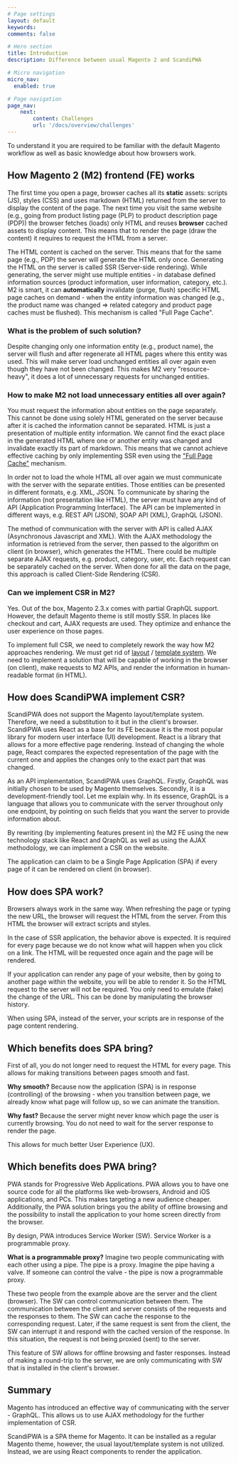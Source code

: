 ```yaml
---
# Page settings
layout: default
keywords:
comments: false

# Hero section
title: Introduction
description: Difference between usual Magento 2 and ScandiPWA

# Micro navigation
micro_nav:
  enabled: true

# Page navigation
page_nav:
    next:
        content: Challenges
        url: '/docs/overview/challenges'
---
```


<!-- 
ScandiPWA is based on React and utilizes GraphQL API of Magento 2.3. The problem which our solution solves and the motivation behind the chosen technology stack can be found in the [introduction to ScandiPWA Technology Stack](/docs/overview/introduction/).

Implementing the SPA is challenging. There are multiple limitations which must be addressed when going for CSR. Find out more about [SPA application challenges](/docs/overview/challenges/).

Our solution is not the only one providing the SPA experience in the Magento ecosystem. To understand the main differences between the existing solutions, refer to [How we are different?](/docs/overview/existing-solutions/) section of the documentation. -->


To understand it you are required to be familiar with the default Magento workflow as well as basic knowledge about how browsers work.

## How Magento 2 (M2) frontend (FE) works

The first time you open a page, browser caches all its **static** assets: scripts (JS), styles (CSS) and uses markdown (HTML) returned from the server to display the content of the page. The next time you visit the same website (e.g., going from product listing page (PLP) to product description page (PDP)) the browser fetches (loads) only HTML and reuses **browser** cached assets to display content. This means that to render the page (draw the content) it requires to request the HTML from a server.

The HTML content is cached on the server. This means that for the same page (e.g., PDP) the server will generate the HTML only once. Generating the HTML on the server is called SSR (Server-side rendering). While generating, the server might use multiple entities - in database defined information sources (product information, user information, category, etc.). M2 is smart, it can **automatically** invalidate (purge, flush) specific HTML page caches on demand - when the entity information was changed (e.g., the product name was changed => related category and product page caches must be flushed). This mechanism is called "Full Page Cache".

### What is the problem of such solution?

Despite changing only one information entity (e.g., product name), the server will flush and after regenerate all HTML pages where this entity was used. This will make server load unchanged entities all over again even though they have not been changed. This makes M2 very "resource-heavy", it does a lot of unnecessary requests for unchanged entities.

### How to make M2 not load unnecessary entities all over again?

You must request the information about entities on the page separately. This cannot be done using solely HTML generated on the server because after it is cached the information cannot be separated. HTML is just a presentation of multiple entity information. We cannot find the exact place in the generated HTML where one or another entity was changed and invalidate exactly its part of markdown. This means that we cannot achieve effective caching by only implementing SSR even using the ["Full Page Cache"](https://docs.magento.com/m2/ee/user_guide/system/cache-full-page.html) mechanism.

In order not to load the whole HTML all over again we must communicate with the server with the separate entities. Those entities can be presented in different formats, e.g. XML, JSON. To communicate by sharing the information (not presentation like HTML), the server must have any kind of API (Application Programming Interface). The API can be implemented in different ways, e.g. REST API (JSON), SOAP API (XML), GraphQL (JSON).

The method of communication with the server with API is called AJAX (Asynchronous Javascript and XML). With the AJAX methodology the information is retrieved from the server, then passed to the algorithm on client (in browser), which generates the HTML. There could be multiple separate AJAX requests, e.g. product, category, user, etc. Each request can be separately cached on the server. When done for all the data on the page, this approach is called Client-Side Rendering (CSR).

### Can we implement CSR in M2?

Yes. Out of the box, Magento 2.3.x comes with partial GraphQL support. However, the default Magento theme is still mostly SSR. In places like checkout and cart, AJAX requests are used. They optimize and enhance the user experience on those pages.

To implement full CSR, we need to completely rework the way how M2 approaches rendering. We must get rid of [layout](https://devdocs.magento.com/guides/v2.3/frontend-dev-guide/layouts/layout-overview.html) / [template system](https://devdocs.magento.com/guides/v2.3/frontend-dev-guide/templates/template-overview.html). We need to implement a solution that will be capable of working in the browser (on client), make requests to M2 APIs, and render the information in human-readable format (in HTML).


## How does ScandiPWA implement CSR?

ScandiPWA does not support the Magento layout/template system. Therefore, we need a substitution to it but in the client's browser. ScandiPWA uses React as a base for its FE because it is the most popular library for modern user interface (UI) development. React is a library that allows for a more effective page rendering. Instead of changing the whole page, React compares the expected representation of the page with the current one and applies the changes only to the exact part that was changed.

As an API implementation, ScandiPWA uses GraphQL. Firstly, GraphQL was initially chosen to be used by Magento themselves. Secondly, it is a development-friendly tool. Let me explain why. In its essence, GraphQL is a language that allows you to communicate with the server throughout only one endpoint, by pointing on such fields that you want the server to provide information about.

By rewriting (by implementing features present in) the M2 FE using the new technology stack like React and QraphQL as well as using the AJAX methodology, we can implement a CSR on the website.

The application can claim to be a Single Page Application (SPA) if every page of it can be rendered on client (in browser).

## How does SPA work?

Browsers always work in the same way. When refreshing the page or typing the new URL, the browser will request the HTML from the server. From this HTML the browser will extract scripts and styles.

In the case of SSR application, the behavior above is expected. It is required for every page because we do not know what will happen when you click on a link. The HTML will be requested once again and the page will be rendered.

If your application can render any page of your website, then by going to another page within the website, you will be able to render it. So the HTML request to the server will not be required. You only need to emulate (fake) the change of the URL. This can be done by manipulating the browser history.

When using SPA, instead of the server, your scripts are in response of the page content rendering.

## Which benefits does SPA bring?

First of all, you do not longer need to request the HTML for every page. This allows for making transitions between pages smooth and fast.

**Why smooth?** Because now the application (SPA) is in response (controlling) of the browsing - when you transition between page, we already know what page will follow up, so we can animate the transition.

**Why fast?** Because the server might never know which page the user is currently browsing. You do not need to wait for the server response to render the page.

This allows for much better User Experience (UX).

## Which benefits does PWA bring?

PWA stands for Progressive Web Applications. PWA allows you to have one source code for all the platforms like web-browsers, Android and iOS applications, and PCs. This makes targeting a new audience cheaper. Additionally, the PWA solution brings you the ability of offline browsing and the possibility to install the application to your home screen directly from the browser.

By design, PWA introduces Service Worker (SW). Service Worker is a programmable proxy.

**What is a programmable proxy?** Imagine two people communicating with each other using a pipe. The pipe is a proxy. Imagine the pipe having a valve. If someone can control the valve - the pipe is now a programmable proxy.

These two people from the example above are the server and the client (browser). The SW can control communication between them. The communication between the client and server consists of the requests and the responses to them. The SW can cache the response to the corresponding request. Later, if the same request is sent from the client, the SW can interrupt it and respond with the cached version of the response. In this situation, the request is not being proxied (sent) to the server.

This feature of SW allows for offline browsing and faster responses. Instead of making a round-trip to the server, we are only communicating with SW that is installed in the client's browser.

## Summary

Magento has introduced an effective way of communicating with the server - GraphQL. This allows us to use AJAX methodology for the further implementation of CSR.

ScandiPWA is a SPA theme for Magento. It can be installed as a regular Magento theme, however, the usual layout/template system is not utilized. Instead, we are using React components to render the application.

